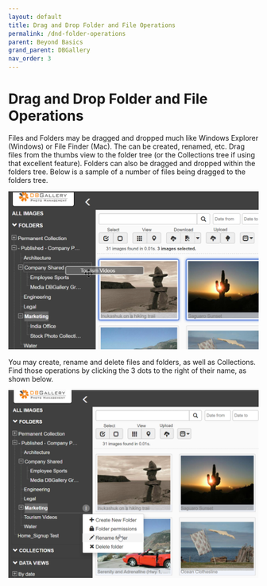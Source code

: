 ```yaml
---
layout: default
title: Drag and Drop Folder and File Operations
permalink: /dnd-folder-operations
parent: Beyond Basics
grand_parent: DBGallery
nav_order: 3
---
```


# Drag and Drop Folder and File Operations

Files and Folders may be dragged and dropped much like Windows Explorer (Windows) or File Finder (Mac).  The can be created, renamed, etc.
Drag files from the thumbs view to the folder tree (or the Collections tree if using that excellent feature). Folders can also be dragged and dropped within the folders tree.
Below is a sample of a number of files being dragged to the folders tree.

![Drag and Drop Files](/assets/DragAndDropFiles.png)

You may create, rename and delete files and folders, as well as Collections. Find those operations by clicking the 3 dots to the right of their name, as shown below.

![Folder Operations Menu](/assets/FolderOperationsMenu.png)
